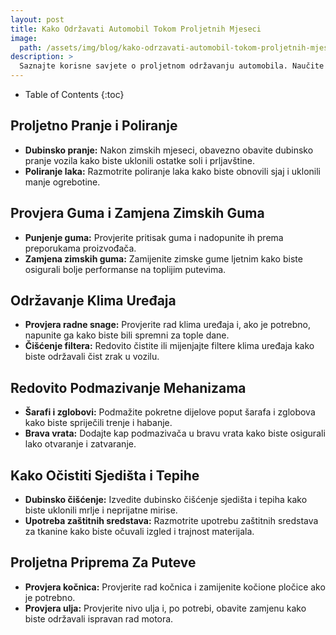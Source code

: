 ```yaml
---
layout: post
title: Kako Održavati Automobil Tokom Proljetnih Mjeseci
image: 
  path: /assets/img/blog/kako-odrzavati-automobil-tokom-proljetnih-mjeseci_pranje-auta-ba.png
description: >
  Saznajte korisne savjete o proljetnom održavanju automobila. Naučite kako pripremiti vozilo za toplije dane i očuvati sjaj tokom cijele godine.
---
```



- Table of Contents
{:toc}


## Proljetno Pranje i Poliranje

- **Dubinsko pranje:** Nakon zimskih mjeseci, obavezno obavite dubinsko pranje vozila kako biste uklonili ostatke soli i prljavštine.
- **Poliranje laka:** Razmotrite poliranje laka kako biste obnovili sjaj i uklonili manje ogrebotine.

## Provjera Guma i Zamjena Zimskih Guma

- **Punjenje guma:** Provjerite pritisak guma i nadopunite ih prema preporukama proizvođača.
- **Zamjena zimskih guma:** Zamijenite zimske gume ljetnim kako biste osigurali bolje performanse na toplijim putevima.

## Održavanje Klima Uređaja

- **Provjera radne snage:** Provjerite rad klima uređaja i, ako je potrebno, napunite ga kako biste bili spremni za tople dane.
- **Čišćenje filtera:** Redovito čistite ili mijenjajte filtere klima uređaja kako biste održavali čist zrak u vozilu.

## Redovito Podmazivanje Mehanizama

- **Šarafi i zglobovi:** Podmažite pokretne dijelove poput šarafa i zglobova kako biste spriječili trenje i habanje.
- **Brava vrata:** Dodajte kap podmazivača u bravu vrata kako biste osigurali lako otvaranje i zatvaranje.

## Kako Očistiti Sjedišta i Tepihe

- **Dubinsko čišćenje:** Izvedite dubinsko čišćenje sjedišta i tepiha kako biste uklonili mrlje i neprijatne mirise.
- **Upotreba zaštitnih sredstava:** Razmotrite upotrebu zaštitnih sredstava za tkanine kako biste očuvali izgled i trajnost materijala.

## Proljetna Priprema Za Puteve

- **Provjera kočnica:** Provjerite rad kočnica i zamijenite kočione pločice ako je potrebno.
- **Provjera ulja:** Provjerite nivo ulja i, po potrebi, obavite zamjenu kako biste održavali ispravan rad motora.